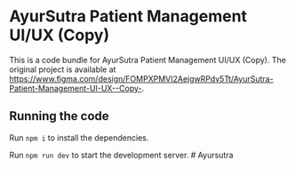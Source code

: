 
  # AyurSutra Patient Management UI/UX (Copy)

  This is a code bundle for AyurSutra Patient Management UI/UX (Copy). The original project is available at https://www.figma.com/design/FOMPXPMVI2AejgwRPdv5Tt/AyurSutra-Patient-Management-UI-UX--Copy-.

  ## Running the code

  Run `npm i` to install the dependencies.

  Run `npm run dev` to start the development server.
  #   A y u r s u t r a  
 